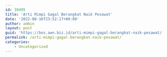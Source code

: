 ```yaml
---
id: 10495
title: 'Arti Mimpi Gagal Berangkat Naik Pesawat'
date: '2022-08-16T23:52:17+00:00'
author: admin
layout: post
guid: 'https://bos.awn.biz.id/arti-mimpi-gagal-berangkat-naik-pesawat/'
permalink: /arti-mimpi-gagal-berangkat-naik-pesawat/
categories:
    - Uncategorized
---
```


